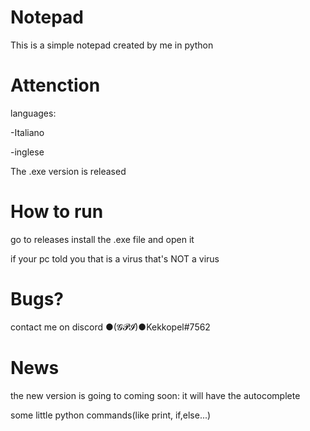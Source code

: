 # Notepad
This is a simple notepad created by me in python

# Attenction
languages:

-Italiano

-inglese

The .exe version is released

# How to run
go to releases install the .exe file and open it

if your pc told you that is a virus that's NOT a virus

# Bugs?
contact me on discord ●(𝓖𝓟𝓘)●Kekkopel#7562

# News
the new version is going to coming soon:
it will have the autocomplete

some little python commands(like print, if,else...)
